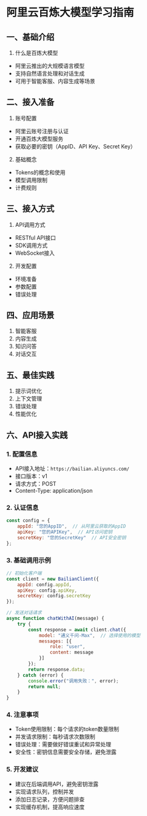 # 阿里云百炼大模型学习指南

## 一、基础介绍
1. 什么是百炼大模型
- 阿里云推出的大规模语言模型
- 支持自然语言处理和对话生成
- 可用于智能客服、内容生成等场景

## 二、接入准备
1. 账号配置
- 阿里云账号注册与认证
- 开通百炼大模型服务
- 获取必要的密钥（AppID、API Key、Secret Key）

2. 基础概念
- Tokens的概念和使用
- 模型调用限制
- 计费规则

## 三、接入方式
1. API调用方式
- RESTful API接口
- SDK调用方式
- WebSocket接入

2. 开发配置
- 环境准备
- 参数配置
- 错误处理

## 四、应用场景
1. 智能客服
2. 内容生成
3. 知识问答
4. 对话交互

## 五、最佳实践
1. 提示词优化
2. 上下文管理
3. 错误处理
4. 性能优化

## 六、API接入实践

### 1. 配置信息
- API接入地址：`https://bailian.aliyuncs.com/`
- 接口版本：v1
- 请求方式：POST
- Content-Type: application/json

### 2. 认证信息
```javascript
const config = {
    appId: "您的AppID",  // 从阿里云获取的AppID
    apiKey: "您的APIKey",  // API访问密钥
    secretKey: "您的SecretKey"  // API安全密钥
};
```

### 3. 基础调用示例
```javascript
// 初始化客户端
const client = new BailianClient({
    appId: config.appId,
    apiKey: config.apiKey,
    secretKey: config.secretKey
});

// 发送对话请求
async function chatWithAI(message) {
    try {
        const response = await client.chat({
            model: "通义千问-Max",  // 选择使用的模型
            messages: [{
                role: "user",
                content: message
            }]
        });
        return response.data;
    } catch (error) {
        console.error("调用失败：", error);
        return null;
    }
}
```

### 4. 注意事项
- Token使用限制：每个请求的token数量限制
- 并发请求限制：每秒请求次数限制
- 错误处理：需要做好错误重试和异常处理
- 安全性：密钥信息需要安全存储，避免泄露

### 5. 开发建议
- 建议在后端调用API，避免密钥泄露
- 实现请求队列，控制并发
- 添加日志记录，方便问题排查
- 实现缓存机制，提高响应速度
